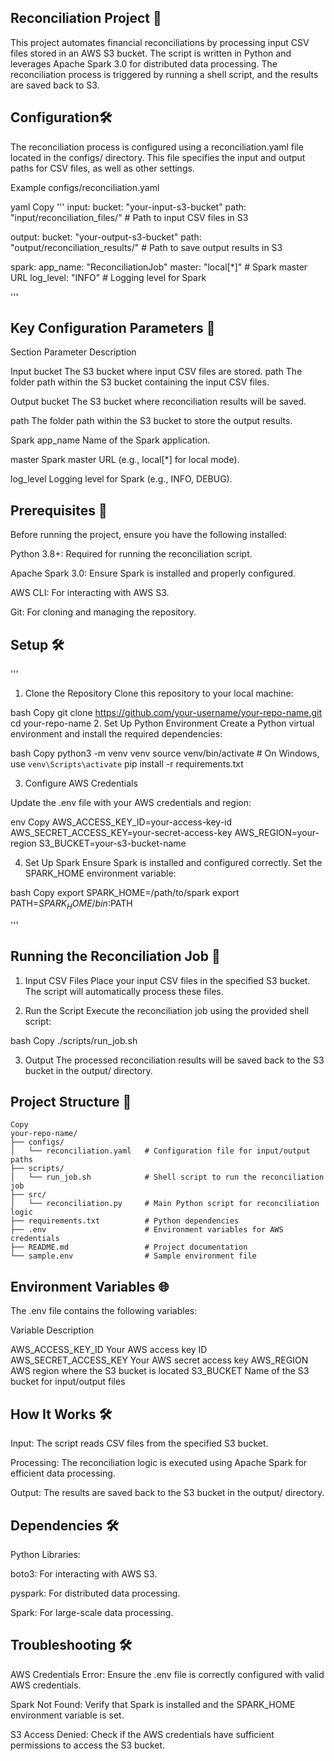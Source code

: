 ## Reconciliation Project 🚀
This project automates financial reconciliations by processing input CSV files stored in an AWS S3 bucket. The script is written in Python and leverages Apache Spark 3.0 for distributed data processing. The reconciliation process is triggered by running a shell script, and the results are saved back to S3.

## Configuration🛠️ 
The reconciliation process is configured using a reconciliation.yaml file located in the configs/ directory. This file specifies the input and output paths for CSV files, as well as other settings.


Example configs/reconciliation.yaml

yaml
Copy
'''
input:
  bucket: "your-input-s3-bucket"
  path: "input/reconciliation_files/"  # Path to input CSV files in S3

output:
  bucket: "your-output-s3-bucket"
  path: "output/reconciliation_results/"  # Path to save output results in S3

spark:
  app_name: "ReconciliationJob"
  master: "local[*]"  # Spark master URL
  log_level: "INFO"   # Logging level for Spark

'''

## Key Configuration Parameters 🔑

Section	Parameter	Description

Input	bucket	The S3 bucket where input CSV files are stored.
path	The folder path within the S3 bucket containing the input CSV files.

Output	bucket	The S3 bucket where reconciliation results will be saved.

path	The folder path within the S3 bucket to store the output results.

Spark	app_name	Name of the Spark application.

master	Spark master URL (e.g., local[*] for local mode).

log_level	Logging level for Spark (e.g., INFO, DEBUG).

## Prerequisites 🚀
Before running the project, ensure you have the following installed:

Python 3.8+: Required for running the reconciliation script.

Apache Spark 3.0: Ensure Spark is installed and properly configured.

AWS CLI: For interacting with AWS S3.

Git: For cloning and managing the repository.

## Setup 🛠️
'''
1. Clone the Repository
Clone this repository to your local machine:

bash
Copy
git clone https://github.com/your-username/your-repo-name.git
cd your-repo-name
2. Set Up Python Environment
Create a Python virtual environment and install the required dependencies:

bash
Copy
python3 -m venv venv
source venv/bin/activate  # On Windows, use `venv\Scripts\activate`
pip install -r requirements.txt

3. Configure AWS Credentials

Update the .env file with your AWS credentials and region:

env
Copy
AWS_ACCESS_KEY_ID=your-access-key-id
AWS_SECRET_ACCESS_KEY=your-secret-access-key
AWS_REGION=your-region
S3_BUCKET=your-s3-bucket-name

4. Set Up Spark
Ensure Spark is installed and configured correctly. Set the SPARK_HOME environment variable:

bash
Copy
export SPARK_HOME=/path/to/spark
export PATH=$SPARK_HOME/bin:$PATH

'''
## Running the Reconciliation Job 🏃

1. Input CSV Files
Place your input CSV files in the specified S3 bucket. The script will automatically process these files.

2. Run the Script
Execute the reconciliation job using the provided shell script:

bash
Copy
./scripts/run_job.sh

3. Output
The processed reconciliation results will be saved back to the S3 bucket in the output/ directory.

## Project Structure 📂

```
Copy
your-repo-name/
├── configs/
│   └── reconciliation.yaml   # Configuration file for input/output paths
├── scripts/
│   └── run_job.sh            # Shell script to run the reconciliation job
├── src/
│   └── reconciliation.py     # Main Python script for reconciliation logic
├── requirements.txt          # Python dependencies
├── .env                      # Environment variables for AWS credentials
├── README.md                 # Project documentation
└── sample.env                # Sample environment file

```
## Environment Variables 🌐

The .env file contains the following variables:

Variable	Description

AWS_ACCESS_KEY_ID	Your AWS access key ID
AWS_SECRET_ACCESS_KEY	Your AWS secret access key
AWS_REGION	AWS region where the S3 bucket is located
S3_BUCKET	Name of the S3 bucket for input/output files

## How It Works 🛠️

Input: The script reads CSV files from the specified S3 bucket.

Processing: The reconciliation logic is executed using Apache Spark for efficient data processing.

Output: The results are saved back to the S3 bucket in the output/ directory.

## Dependencies 🛠️ 

Python Libraries:

boto3: For interacting with AWS S3.

pyspark: For distributed data processing.

Spark: For large-scale data processing.


## Troubleshooting 🛠️ 

AWS Credentials Error: Ensure the .env file is correctly configured with valid AWS credentials.

Spark Not Found: Verify that Spark is installed and the SPARK_HOME environment variable is set.

S3 Access Denied: Check if the AWS credentials have sufficient permissions to access the S3 bucket.
